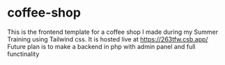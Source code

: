 # coffee-shop
This is the frontend template for a coffee shop I made during my Summer Training using Tailwind css.
It is hosted live at https://263tfw.csb.app/
Future plan is to make a backend in php with admin panel and full functinality

